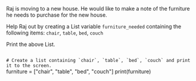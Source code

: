 Raj is moving to a new house. He would like to make a note of the furniture he needs to purchase for the new house. 

Help Raj out by creating a List variable `furniture_needed` containing the following items:
`chair`, `table`, `bed`, `couch`

Print the above List.

<codeblock language="python" type="exercise" testMode="fixedInput">
<code>
# Create a list containing `chair`, `table`, `bed`, `couch` and print it to the screen.
</code>

<solution>
furniture = ["chair", "table", "bed", "couch"]
print(furniture)
</solution>
</codeblock>
